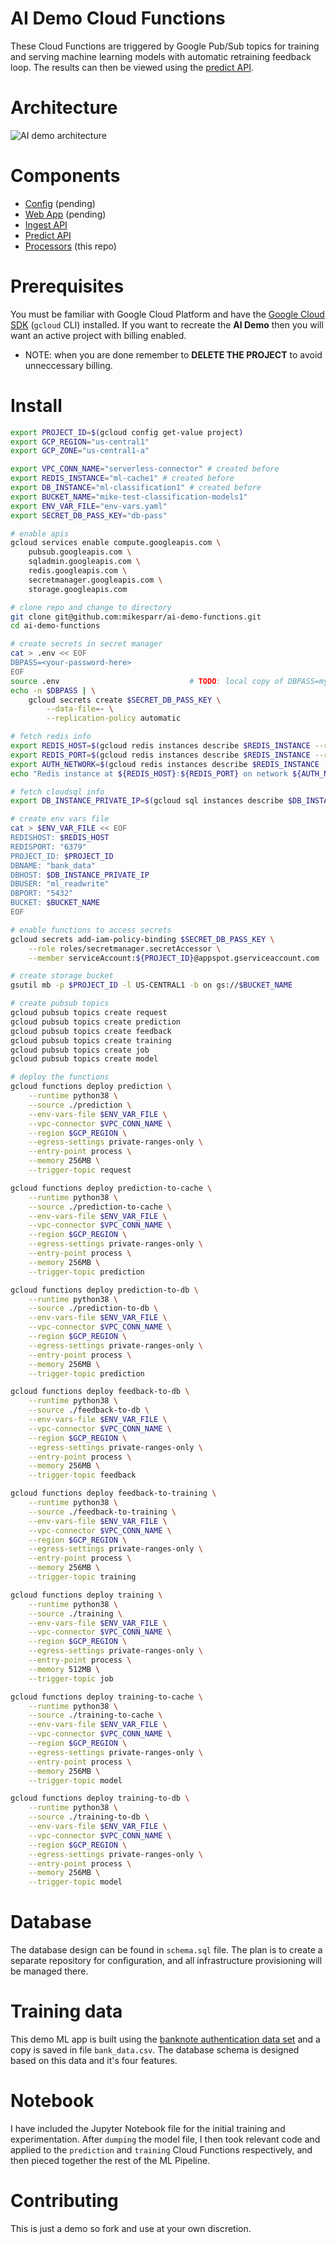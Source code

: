 # AI Demo Cloud Functions
These Cloud Functions are triggered by Google Pub/Sub topics for training and serving 
machine learning models with automatic retraining feedback loop. The results can then be viewed 
using the [predict API](https://github.com/mikesparr/ai-demo-predict).

# Architecture
![AI demo architecture](./arch.png)

# Components
- [Config](https://#) (pending)
- [Web App](https://#) (pending)
- [Ingest API](https://github.com/mikesparr/ai-demo-ingest)
- [Predict API](https://github.com/mikesparr/ai-demo-predict)
- [Processors](https://github.com/mikesparr/ai-demo-functions) (this repo)

# Prerequisites
You must be familiar with Google Cloud Platform and have the [Google Cloud SDK](https://cloud.google.com/sdk/docs/install) (`gcloud` CLI) installed. 
If you want to recreate the **AI Demo** then you will want an active project with billing enabled.

* NOTE: when you are done remember to **DELETE THE PROJECT** to avoid unneccessary billing.

# Install
```bash
export PROJECT_ID=$(gcloud config get-value project)
export GCP_REGION="us-central1"
export GCP_ZONE="us-central1-a"

export VPC_CONN_NAME="serverless-connector" # created before
export REDIS_INSTANCE="ml-cache1" # created before
export DB_INSTANCE="ml-classification1" # created before
export BUCKET_NAME="mike-test-classification-models1"
export ENV_VAR_FILE="env-vars.yaml"
export SECRET_DB_PASS_KEY="db-pass"

# enable apis
gcloud services enable compute.googleapis.com \
    pubsub.googleapis.com \
    sqladmin.googleapis.com \
    redis.googleapis.com \
    secretmanager.googleapis.com \
    storage.googleapis.com

# clone repo and change to directory
git clone git@github.com:mikesparr/ai-demo-functions.git
cd ai-demo-functions

# create secrets in secret manager
cat > .env << EOF
DBPASS=<your-password-here>
EOF
source .env                             # TODO: local copy of DBPASS=mypass
echo -n $DBPASS | \
    gcloud secrets create $SECRET_DB_PASS_KEY \
        --data-file=- \
        --replication-policy automatic

# fetch redis info
export REDIS_HOST=$(gcloud redis instances describe $REDIS_INSTANCE --region $GCP_REGION --format="value(host)")
export REDIS_PORT=$(gcloud redis instances describe $REDIS_INSTANCE --region $GCP_REGION --format="value(port)")
export AUTH_NETWORK=$(gcloud redis instances describe $REDIS_INSTANCE --region $GCP_REGION --format="value(authorizedNetwork)")
echo "Redis instance at ${REDIS_HOST}:${REDIS_PORT} on network ${AUTH_NETWORK}"

# fetch cloudsql info
export DB_INSTANCE_PRIVATE_IP=$(gcloud sql instances describe $DB_INSTANCE --format="value(ipAddresses[1].ipAddress)")

# create env vars file
cat > $ENV_VAR_FILE << EOF
REDISHOST: $REDIS_HOST
REDISPORT: "6379"
PROJECT_ID: $PROJECT_ID
DBNAME: "bank_data"
DBHOST: $DB_INSTANCE_PRIVATE_IP
DBUSER: "ml_readwrite"
DBPORT: "5432"
BUCKET: $BUCKET_NAME
EOF

# enable functions to access secrets
gcloud secrets add-iam-policy-binding $SECRET_DB_PASS_KEY \
    --role roles/secretmanager.secretAccessor \
    --member serviceAccount:${PROJECT_ID}@appspot.gserviceaccount.com

# create storage bucket
gsutil mb -p $PROJECT_ID -l US-CENTRAL1 -b on gs://$BUCKET_NAME

# create pubsub topics
gcloud pubsub topics create request
gcloud pubsub topics create prediction
gcloud pubsub topics create feedback
gcloud pubsub topics create training
gcloud pubsub topics create job
gcloud pubsub topics create model

# deploy the functions
gcloud functions deploy prediction \
    --runtime python38 \
    --source ./prediction \
    --env-vars-file $ENV_VAR_FILE \
    --vpc-connector $VPC_CONN_NAME \
    --region $GCP_REGION \
    --egress-settings private-ranges-only \
    --entry-point process \
    --memory 256MB \
    --trigger-topic request

gcloud functions deploy prediction-to-cache \
    --runtime python38 \
    --source ./prediction-to-cache \
    --env-vars-file $ENV_VAR_FILE \
    --vpc-connector $VPC_CONN_NAME \
    --region $GCP_REGION \
    --egress-settings private-ranges-only \
    --entry-point process \
    --memory 256MB \
    --trigger-topic prediction

gcloud functions deploy prediction-to-db \
    --runtime python38 \
    --source ./prediction-to-db \
    --env-vars-file $ENV_VAR_FILE \
    --vpc-connector $VPC_CONN_NAME \
    --region $GCP_REGION \
    --egress-settings private-ranges-only \
    --entry-point process \
    --memory 256MB \
    --trigger-topic prediction

gcloud functions deploy feedback-to-db \
    --runtime python38 \
    --source ./feedback-to-db \
    --env-vars-file $ENV_VAR_FILE \
    --vpc-connector $VPC_CONN_NAME \
    --region $GCP_REGION \
    --egress-settings private-ranges-only \
    --entry-point process \
    --memory 256MB \
    --trigger-topic feedback

gcloud functions deploy feedback-to-training \
    --runtime python38 \
    --source ./feedback-to-training \
    --env-vars-file $ENV_VAR_FILE \
    --vpc-connector $VPC_CONN_NAME \
    --region $GCP_REGION \
    --egress-settings private-ranges-only \
    --entry-point process \
    --memory 256MB \
    --trigger-topic training

gcloud functions deploy training \
    --runtime python38 \
    --source ./training \
    --env-vars-file $ENV_VAR_FILE \
    --vpc-connector $VPC_CONN_NAME \
    --region $GCP_REGION \
    --egress-settings private-ranges-only \
    --entry-point process \
    --memory 512MB \
    --trigger-topic job

gcloud functions deploy training-to-cache \
    --runtime python38 \
    --source ./training-to-cache \
    --env-vars-file $ENV_VAR_FILE \
    --vpc-connector $VPC_CONN_NAME \
    --region $GCP_REGION \
    --egress-settings private-ranges-only \
    --entry-point process \
    --memory 256MB \
    --trigger-topic model

gcloud functions deploy training-to-db \
    --runtime python38 \
    --source ./training-to-db \
    --env-vars-file $ENV_VAR_FILE \
    --vpc-connector $VPC_CONN_NAME \
    --region $GCP_REGION \
    --egress-settings private-ranges-only \
    --entry-point process \
    --memory 256MB \
    --trigger-topic model
```

# Database
The database design can be found in `schema.sql` file. The plan is to create a separate
repository for configuration, and all infrastructure provisioning will be managed there.

# Training data
This demo ML app is built using the [banknote authentication data set](https://archive.ics.uci.edu/ml/datasets/banknote+authentication) and a copy is saved in file `bank_data.csv`. The database schema is designed
based on this data and it's four features.

# Notebook
I have included the Jupyter Notebook file for the initial training and experimentation. After 
`dumping` the model file, I then took relevant code and applied to the `prediction` and `training` 
Cloud Functions respectively, and then pieced together the rest of the ML Pipeline.

# Contributing
This is just a demo so fork and use at your own discretion.
